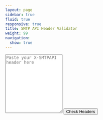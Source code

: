 ```yaml
---
layout: page
sidebar: true
fluid: true
responsive: true
title: SMTP API Header Validator
weight: 99
navigation:
  show: true
---
```

<script src="https://ajax.googleapis.com/ajax/libs/jquery/2.1.0/jquery.min.js"></script>
<script src="{{root_url}}/assets/smtpapi_validator.js"></script>
<div id="successAlert" class="alert alert-success">
</div>
<div id="failAlert" class="alert alert-danger">
</div>
  
<textarea id="smtpapi_headers" class="form-control" rows="12" placeholder="Paste your X-SMTPAPI header here">
</textarea>
  
<button id="validate_headers" type="button" class="btn btn-primary">
Check Headers
</button>

